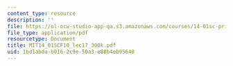 ```yaml
---
content_type: resource
description: ''
file: https://ol-ocw-studio-app-qa.s3.amazonaws.com/courses/14-01sc-principles-of-microeconomics-fall-2011/1bd1abdab0162c9e50a3e88b4eb95640_MIT14_01SCF10_lec17_300k.pdf
file_type: application/pdf
resourcetype: Document
title: MIT14_01SCF10_lec17_300k.pdf
uid: 1bd1abda-b016-2c9e-50a3-e88b4eb95640
---
```

